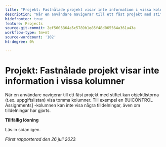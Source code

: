 ```yaml
---
title: "Projekt: Fastnålade projekt visar inte information i vissa kolumner"
description: "När en användare navigerar till ett fäst projekt med stiftet kan objektlistorna (t.ex. uppgiftslistan) visa tomma kolumner. Till exempel en [!UICONTROL Assignments] -kolumnen kan inte visa några tilldelningar, även om tilldelningar har gjorts."
hidefromtoc: true
feature: Projects
source-git-commit: 2ef5603364a5c5789b1e85f48d065564a361a43a
workflow-type: tm+mt
source-wordcount: '102'
ht-degree: 0%

---
```



# Projekt: Fastnålade projekt visar inte information i vissa kolumner

När en användare navigerar till ett fäst projekt med stiftet kan objektlistorna (t.ex. uppgiftslistan) visa tomma kolumner. Till exempel en [!UICONTROL Assignments] -kolumnen kan inte visa några tilldelningar, även om tilldelningar har gjorts.

**Tillfällig lösning**

Läs in sidan igen.

_Först rapporterad den 26 juli 2023._

